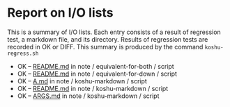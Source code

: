 # Report on I/O lists

This is a summary of I/O lists.
Each entry consists of a result of regression test,
a markdown file, and its directory.
Results of regression tests are recorded in OK or DIFF.
This summary is produced by the command `koshu-regress.sh`

- OK – [README.md](note/equivalent-for-both/script/README.md) in note / equivalent-for-both / script
- OK – [README.md](note/equivalent-for-down/script/README.md) in note / equivalent-for-down / script
- OK – [A.md](note/koshu-markdown/script/A.md) in note / koshu-markdown / script
- OK – [README.md](note/koshu-markdown/script/README.md) in note / koshu-markdown / script
- OK – [ARGS.md](note/koshu-markdown/script/ARGS.md) in note / koshu-markdown / script
